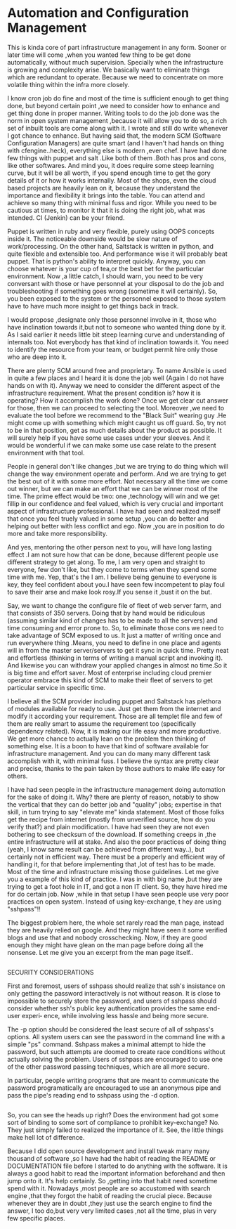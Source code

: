 # Automation and Configuration Management
This is kinda core of part infrastructure management in any form. Sooner or later time will come ,when you wanted few thing  to be get done automatically, without much supervision. Specially when the infrastructure is growing and complexity arise. We basically want to eliminate things which are redundant to operate. Because we need to concentrate on more volatile thing within the infra more closely.

I know cron job do fine and most of the time is sufficient enough to get thing done, but beyond certain point ,we need to consider how to enhance and get thing done in proper manner. Writing tools to do the job done was the norm in open system management ,because it will allow you to do so, a rich set of inbuilt tools are come along with it. I wrote and still do write whenever I got chance to enhance. But having said that, the modern SCM (Software Configuration Managers) are quite smart (and I haven't had hands on thing with cfengine..heck), everything else is modern ,even chef. I have had done few things with puppet and salt .Like both of them .Both has pros and cons, like other softwares. And mind you, it does require some steep learning curve, but it will be all worth, if you spend enough time to get the gory details of it or how it works internally. Most of the shops, even the cloud based projects are heavily  lean on it, because they understand the importance and flexibility  it brings into the table. You can attend and achieve so many thing with minimal fuss and rigor. While you need to be cautious at times, to monitor it that it is doing the right job, what was intended. CI (Jenkin) can be your friend.

Puppet is written in ruby and very flexible, purely using OOPS concepts inside it. The noticeable downside would be slow nature of work/processing. On the other hand, Saltstack is written in python, and quite flexible and extensible too. And performance wise it will probably beat puppet. That is python's ability to interpret quickly. Anyway, you can choose whatever is your cup of tea,or the best bet for the particular environment. Now ,a little catch, I should warn, you need to be very conversant with those or have personnel at your disposal to do the job and troubleshooting if something goes wrong (sometime it will certainly). So, you been exposed to the system or the personnel exposed to those system have to have much more insight to get things back in track.

I would propose ,designate only those personnel involve in it, those who have inclination towards it,but not to someone who wanted thing done by it. As I said earlier it needs little bit steep learning curve and understanding of internals too. Not everybody has that kind of inclination towards it. You need to identify the resource from your team, or budget permit hire only those who are deep into it.

There are plenty SCM around free and proprietary. To name Ansible is used in quite a few places and I heard it is done the job well (Again I do not have hands on with it). Anyway we need to consider the different aspect of the infrastructure requirement. What the present condition is? how it is operating? How it accomplish the work done?
Once we get clear cut answer for those, then we can proceed to selecting the tool. Moreover ,we need to evaluate the tool before we recommend to the "Black Suit" wearing guy .He might come up with something which might caught us off guard. So, try not to be in that position, get as much details about the product as possible. It will surely help if you have some use cases under your sleeves.  And it would be wonderful if we can make some use case relate to the present environment with that tool.

People in general don't like changes ,but we are trying to do thing which will change the way environment operate and perform. And we are trying to get the best out of it with some more effort. Not necessary all the time we come out winner, but we can make an effort that we can be winner most of the time. The prime effect would be two: one ,technology will win and we get fillip in our confidence and feel valued, which is very crucial and important aspect of infrastructure professional. I have had seen and realized myself that once you feel truely valued in some setup ,you can do better and helping out better with less conflict and ego. Now ,you are in position to do more and take more responsibility.

And yes, mentoring the other person next to you, will have long lasting effect .I am not sure how that can be done, because different people use different strategy to get along. To me, I am very open and straight to everyone, few don't like, but they come to terms when they spend some time with me. Yep, that's the I am. I believe being genuine to everyone is key, they feel confident about you.I have seen few incompetent to play foul to save their arse and make look rosy.If you sense it ,bust it on the but.

Say, we want to change the configure file of fleet of web server farm, and that consists of 350 servers. Doing that by hand would be ridiculous (assuming similar kind of changes has to be made to all the servers) and time consuming and error prone to. So, to eliminate those cons we need to take advantage of SCM exposed to us. It just a matter of writing once and run everywhere thing .Means, you need to define in one place and agents will in from the master server/servers to get it sync in quick time. Pretty neat and effortless (thinking in terms of writing a manual script and invoking it). And likewise you can withdraw your applied changes in almost no time.So it is big time and effort saver. Most of enterprise including cloud premier operator embrace this kind of SCM to make their fleet of servers to get particular service in specific time.

I believe all the SCM provider including puppet and Saltstack has plethora of modules available for ready to use. Just get them from the internet and modify it according your requirement. Those are all templet file  and few of them are really smart to assume the requirement too (specifically dependency related). Now, it is making our life easy and more productive. We get more chance to actually lean on the problem then thinking of something else. It is a boon to have that kind of software available for infrastructure management. And you can do many many different task accomplish with it, with minimal fuss. I believe the syntax are pretty clear and precise, thanks to the pain taken by those authors to make life easy for others.

I have had seen people in the infrastructure management doing automation for the sake of doing it. Why? there are plenty of reason, notably to show the vertical that they can do better job and "quality" jobs; expertise in that skill, in turn trying to say "elevate me" kinda statement. Most of those folks get the recipe from internet (mostly from unverified source, how do you verify that?) and plain modification. I have had seen they are not even bothering to see checksum of the download. If something creeps in ,the entire infrastructure will at stake. And also the poor practices of doing thing (yeah, I know same result can be achieved from different way..), but certainly not in efficient way. There must be a properly and efficient way of handling it, for that before implementing that ,lot of test has to be made. Most of the time and infrastructure missing those guidelines. Let me give you a example of this kind of practice. I was in with big name ,but they are trying to get a foot hole in IT, and got a non IT client. So, they have hired me for do certain job. Now ,while in that setup I have seen people use very poor practices on open system. Instead of using key-exchange, t hey are using "sshpass"!!

The biggest problem here, the whole set rarely read the man page, instead they are heavily relied on google. And they might have seen it some verified  blogs and use that and nobody crosschecking. Now, if they are good enough they might have glean on the man page before doing all the nonsense. Let me give you an excerpt from the man page itself..
```
```

SECURITY CONSIDERATIONS

   First  and  foremost, users of sshpass should realize that ssh's insistance on only getting the password interactively is not without reason. It is close to
impossible to securely store the password, and users of sshpass should consider whether ssh's public key authentication provides the same  end-user  experi‐
ence, while involving less hassle and being more secure.

  The  -p  option  should be considered the least secure of all of sshpass's options.  All system users can see the password in the command line with a simple
"ps" command. Sshpass makes a minimal attempt to hide the password, but such attempts are doomed to create race  conditions  without  actually  solving  the
problem. Users of sshpass are encouraged to use one of the other password passing techniques, which are all more secure.

   In  particular,  people  writing  programs  that  are meant to communicate the password programatically are encouraged to use an anonymous pipe and pass the
pipe's reading end to sshpass using the -d option.

```
```


So, you can see the heads up right? Does the environment had got some sort of binding to some sort of compliance to prohibit key-exchange? No. They just simply failed to realized the importance of it. See, the little things make hell lot of difference.

Because I did open source development and install tweak many many thousand of software ,so I have had the habit of reading the README or DOCUMENTATION file before I started to do anything with the software. It is always a good habit to read the important information beforehand and then jump onto it. It's help certainly. So ,getting into that habit need sometime spend with it. Nowadays ,most people are so accustomed with search engine ,that they forgot the habit of reading the crucial piece. Because whenever they are in doubt ,they just use the search engine to find the answer, I too do,but very very limited cases ,not all the time, plus in very few specific places.
